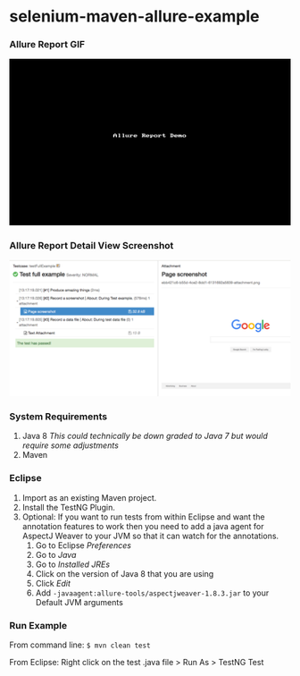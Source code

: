 # selenium-maven-allure-example

### Allure Report GIF
![Allure Report Demo](allure-tools/allure_demo.gif?raw=true "Allure Report Demo")

### Allure Report Detail View Screenshot
![Allure Report Detail](allure-tools/allure_report_details.png?raw=true "Allure Report Detail")

### System Requirements
1. Java 8 
	*This could technically be down graded to Java 7 but would require some adjustments*
2. Maven

### Eclipse
1. Import as an existing Maven project.
2. Install the TestNG Plugin.
3. Optional: If you want to run tests from within Eclipse and want the annotation features to work then you need to add a java agent for AspectJ Weaver to your JVM so that it can watch for the annotations.
	1. Go to Eclipse *Preferences*
	2. Go to *Java*
	3. Go to *Installed JREs*
	4. Click on the version of Java 8 that you are using
	5. Click *Edit*
	6. Add `-javaagent:allure-tools/aspectjweaver-1.8.3.jar` to your Default JVM arguments

### Run Example
From command line: `$ mvn clean test`

From Eclipse: Right click on the test .java file > Run As > TestNG Test

